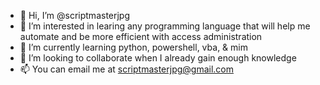 - 👋 Hi, I’m @scriptmasterjpg
- 👀 I’m interested in learing any programming language that will help me automate and be more efficient with access administration
- 🌱 I’m currently learning python, powershell, vba, & mim
- 💞️ I’m looking to collaborate when I already gain enough knowledge
- 📫 You can email me at scriptmasterjpg@gmail.com

<!---
scriptmasterjpg/scriptmasterjpg is a ✨ special ✨ repository because its `README.md` (this file) appears on your GitHub profile.
You can click the Preview link to take a look at your changes.
--->
